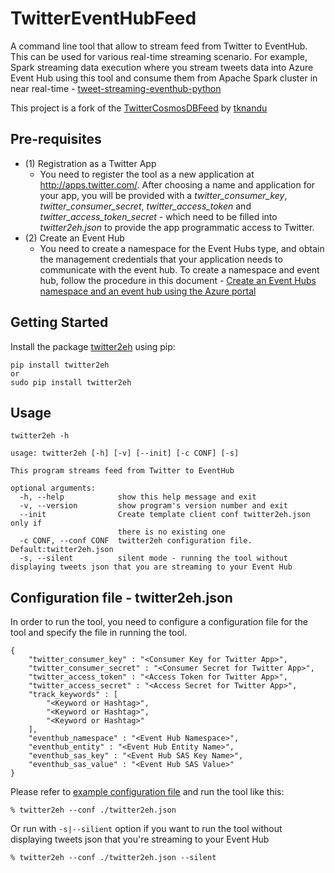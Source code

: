 # TwitterEventHubFeed
A command line tool that allow to stream feed from Twitter to EventHub. This can be used for various real-time streaming scenario. For example, Spark streaming data execution where you stream tweets data into Azure Event Hub using this tool and consume them from Apache Spark cluster in near real-time - [tweet-streaming-eventhub-python](https://github.com/yokawasa/databricks-notebooks/blob/master/notebooks/tweet-streaming-eventhub-python.ipynb)

This project is a fork of the [TwitterCosmosDBFeed](https://github.com/tknandu/TwitterCosmosDBFeed) by [tknandu](https://github.com/tknandu)


## Pre-requisites
- (1) Registration as a Twitter App
    - You need to register the tool as a new application at <http://apps.twitter.com/>. After choosing a name and application for your app, you will be provided with a *twitter_consumer_key*, *twitter_consumer_secret*, *twitter_access_token* and *twitter_access_token_secret* - which need to be filled into *twitter2eh.json* to provide the app programmatic access to Twitter.
- (2) Create an Event Hub
    - You need to create a namespace for the Event Hubs type, and obtain the management credentials that your application needs to communicate with the event hub. To create a namespace and event hub, follow the procedure in this document - [Create an Event Hubs namespace and an event hub using the Azure portal](https://docs.microsoft.com/en-us/azure/event-hubs/event-hubs-create)


## Getting Started

Install the package [twitter2eh](https://test.pypi.org/project/twitter2eh/) using pip:
```
pip install twitter2eh
or 
sudo pip install twitter2eh
```

## Usage
```
twitter2eh -h

usage: twitter2eh [-h] [-v] [--init] [-c CONF] [-s]

This program streams feed from Twitter to EventHub

optional arguments:
  -h, --help            show this help message and exit
  -v, --version         show program's version number and exit
  --init                Create template client conf twitter2eh.json only if
                        there is no existing one
  -c CONF, --conf CONF  twitter2eh configuration file. Default:twitter2eh.json
  -s, --silent          silent mode - running the tool without displaying tweets json that you are streaming to your Event Hub
```
## Configuration file - twitter2eh.json
In order to run the tool, you need to configure a configuration file for the tool and specify the file in running the tool. 
```
{
    "twitter_consumer_key" : "<Consumer Key for Twitter App>",
    "twitter_consumer_secret" : "<Consumer Secret for Twitter App>",
    "twitter_access_token" : "<Access Token for Twitter App>",
    "twitter_access_secret" : "<Access Secret for Twitter App>",
    "track_keywords" : [
        "<Keyword or Hashtag>",
        "<Keyword or Hashtag>",
        "<Keyword or Hashtag>"
    ],
    "eventhub_namespace" : "<Event Hub Namespace>",
    "eventhub_entity" : "<Event Hub Entity Name>",
    "eventhub_sas_key" : "<Event Hub SAS Key Name>",
    "eventhub_sas_value" : "<Event Hub SAS Value>"
}
```

Please refer to [example configuration file](twitter2eh.json.example) and run the tool like this:

```
% twitter2eh --conf ./twitter2eh.json 
```

Or run with `-s|--silient` option if you want to run the tool without displaying tweets json that you're streaming to your Event Hub

```
% twitter2eh --conf ./twitter2eh.json --silent
```
